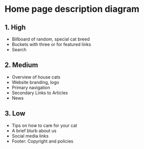 # Home page description diagram

## 1. High


- Billboard of random, special cat breed
- Buckets with three or for featured links
- Search


## 2. Medium

- Overview of house cats
- Website branding, logo
- Primary navigation
- Secondary Links to Articles
- News


## 3. Low

- Tips on how to care for your cat
- A brief blurb about us
- Social media links
- Footer: Copyright and policies